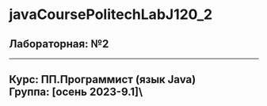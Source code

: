 # javaCoursePolitechLabJ120_2
## Лабораторная: №2

---
Курс: ПП.Программист (язык Java)\
Группа: [осень 2023-9.1]\
---
